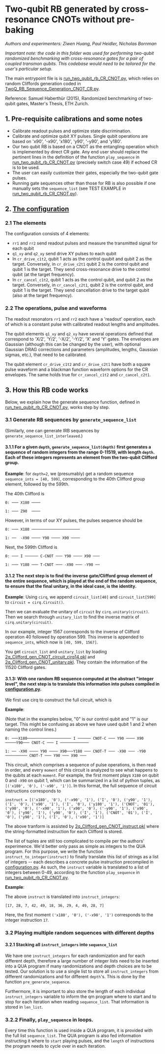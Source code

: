 # Two-qubit RB generated by cross-resonance CNOTs without pre-baking

_Authors and experimenters: Ziwen Huang, Paul Heidler, Nicholas Bornman_

*Important note: the code in this folder was used for performing two-qubit randomized benchmarking with cross-resonance*
*gates for a pair of coupled transmon qubits. This codebase would need to be tailored for the user's*
*particular setup.*

The main entrypoint file is is [run_two_qubit_rb_CR_CNOT.py](run_two_qubit_rb_CR_CNOT.py), which relies on random Cliffords generation 
coded in [TwoQ_RB_Sequence_Generation_CNOT_CR.py](TwoQ_RB_Sequence_Generation_CNOT_CR.py). 

Reference: Samuel Haberthür (2015), Randomized benchmarking of two-qubit gates, Master's Thesis, ETH Zurich.

## 1. Pre-requisite calibrations and some notes

* Calibrate readout pulses and optimize state discrimination.
* Calibrate and optimize qubit XY pulses. Single qubit operations are based on 'x90', '-x90', 'x180', 'y90', '-y90', and 'y180'.
* Our two qubit RB is based on a CNOT as the entangling operation which is implemented by direct CR gate. Any end user should replace the pertinent lines in the definition of the function `play_sequence` in [run_two_qubit_rb_CR_CNOT.py](run_two_qubit_rb_CR_CNOT.py) (precisely switch case 49) if echoed CR is to be used.
* The user can easily customize their gates, especially the two-qubit gate pulses.
* Running gate sequences other than those for RB is also possible if one manually sets the `sequence_list` (see TEST EXAMPLE in [run_two_qubit_rb_CR_CNOT.py](run_two_qubit_rb_CR_CNOT.py)).



## 2. [The configuration](configuration.py)


### 2.1 The elements
The configuration consists of 4 elements:
* `rr1` and `rr2` send readout pulses and measure the transmitted signal for each qubit
* `q1_xy` and `q2_xy` send drive XY pulses to each qubit
* In `cr_drive_c1t2`, qubit 1 acts as the control quubit and qubit 2 as the target. Conversely, in `cr_drive_c2t1` qubit 2 is the control qubit and qubit 1 is the target. They send cross-resonance drive to the control qubit (at the target frequency).
* In `cr_cancel_c1t2`, qubit 1 acts as the control qubit, and qubit 2 as the target. Conversely, in `cr_cancel_c2t1`, qubit 2 is the control qubit, and qubit 1 is the target. They send cancellation drive to the target qubit (also at the target frequency).

### 2.2 The operations, pulse and waveforms

The readout resonators `rr1` and `rr2` each have a 'readout' operation, each of which is a constant pulse with calibrated readout lengths and amplitudes.

The qubit elements `q1_xy` and `q2_xy` have several operations defined that correspond to 'X/2', 'Y/2', '-X/2', '-Y/2', 'X' and 'Y' gates. The envelopes are Gaussian (although this can be changed by the user), with optional Gaussian DRAG corrections and parameters (amplitudes, lengths, Gaussian sigmas, etc.), that need to be calibrated.

The qubit element `cr_drive_c1t2` and `cr_drive_c2t1` have both a square pulse waveform and a blackman function waveform options for the CR envelopes. The same holds true for `cr_cancel_c1t2` and `cr_cancel_c2t1`. 

## 3. How this RB code works

Below, we explain how the generate sequence function, defined in [run_two_qubit_rb_CR_CNOT.py](run_two_qubit_rb_CR_CNOT.py), works step by step.

### 3.1 Generate RB sequences by `generate_sequence_list`
(Similarly, one can generate IRB sequences by `generate_sequence_list_interleaved`.)

#### 3.1.1 For a given `depth`, `generate_sequence_list(depth)` first generates a sequence of random integers from the range 0-11519, with length `depth`. Each of these integers represents an element from the two-qubit Clifford group.

**Example**: for `depth=2`, we (presumably) get a random sequence `sequence_ints = [40, 599]`, corresponding to the 40th Clifford group element, followed by the 599th.

The 40th Clifford is 

    0: ─── X180 ────

    1: ─── Z90  ────

However, in terms of our XY pulses, the pulses sequence should be

    0: ─── X180 ──────────────────────

    1: ──  -X90 ──── Y90 ──── X90 ────

Next, the 599th Clifford is

    0: ─── I ────── C-CNOT ─── Y90 ──── X90 ───
              
    1: ─── Y180 ─── T-CNOT ─── -X90 ─── -Y90 ──

#### 3.1.2 The next step is to find the inverse gate/Clifford group element of the entire sequence, which is played at the end of the random sequence, to ensure that the final unitary, in the ideal case, is the identity.

**Example**: Using `cirq`, we append `circuit_list[40]` and `circuit_list[599]` to `circuit = cirq.Circuit()`.

Then we can evaluate the unitary of `circuit` by `cirq.unitary(circuit)`. Then we search through `unitary_list` to find the inverse matrix of `cirq.unitary(circuit)`.

In our example, integer 1567 corresponds to the inverse of Clifford operation 40 followed by operation 599. This inverse is appended to `sequence_ints`, which now is `[40, 599, 1567]`.

You get `circuit_list` and `unitary_list` by loading [2q_Clifford_gen_CNOT_circuit_cirq14.pkl](2q_Clifford_gen_CNOT_circuit_cirq_14.pkl) and [2q_Clifford_gen_CNOT_unitary.pkl](2q_Clifford_gen_CNOT_unitary.pkl). They contain the information of the 11520 Clifford gates.

#### 3.1.3: With one random RB sequence computed at the abstract "integer level", the next step is to translate this information into pulses compiled in [configuration.py](configuration.py).
We first use cirq to construct the full circuit, which is 

**Example**:

(Note that in the examples below, "0" is our control qubit and "1" is our target. This might be confusing as above we have used qubit 1 and 2 when naming the control lines.)

    0: ───X180──────────────────── I ────── CNOT-C ─── Y90 ──── X90 ─────Y90─── CNOT-C ─── I ─────────────
                                                                                                     
    1: ── -X90 ──── Y90 ──── X90───Y180 ─── CNOT-T ─── -X90 ─── -Y90 ────────── CNOT-T ─── Y90 ─── X90 ───


This circuit, which comprises a sequence of pulse operations, is then read in order, and every `moment` of this circuit is analyzed to see what happens to the qubits at each `moment`. For example, the first moment plays `X180` on qubit 0 and `-X90` on qubit 1, which can be summarized in a list of python tuples, as `[('x180', '0'), ('-x90', '1')]`. In this format, the full sequence of circuit instructions corresponds to

`instruct = [('x180', '0'),
('-x90', '1'),
('I', '0'),
('y90', '1'),
('I', '0'),
('x90', '1'),
('I', '0'),
('y180', '1'),
('CNOT', '01'),
('y90', '0'),
('-x90', '1'),
('x90', '0'),
('-y90', '1'),
('x90', '0'),
('y90', '1'),
('y90', '0'),
('I', '1'),
('CNOT', '01'),
('I', '0'),
('y90', '1'),
('I', '0'),
('x90', '1')]`

The above tranform is assisted by [2q_Clifford_gen_CNOT_instruct.pkl](2q_Clifford_gen_CNOT_instruct.pkl) where the string-formatted instruction for each Clifford is stored.

The list of tuples are still too complicated to compile per the authors' experimence. We'd better only pass as simple as integers to the QUA program. For this purpose, we write the function `instruct_to_integer(instruct)` to finally translate this list of strings as a list of integers -- each describes a concrete pulse instruction
precompiled in [configuration.py](configuration.py). As such, the `instruct` variable is translated to a list of integers between 0-49, according to the function `play_sequence` in [run_two_qubit_rb_CR_CNOT.py](run_two_qubit_rb_CR_CNOT.py).

**Example**:

The above `instruct` is translated into `instruct_integers`:

`[17, 28, 7, 42, 49, 18, 36, 29, 4, 49, 28, 7]`

Here, the first moment `('x180', '0'),
('-x90', '1')` corresponds to the integer instruction `17`.

### 3.2 Playing multiple random sequences with different depths

#### 3.2.1 Stacking all `instruct_integers` into `sequence_list`
We have one `instruct_integers` for each randomization and for each different depth, therefore a large number of integer lists need to be inserted into a QUA program if many randomizations and depth choices are to be tested. Our solution is to use a single list to store all `instruct_integers` from different randomizations and for different `depth`'s. This is done by the function `pre_generate_sequence`.

Furthermore, it is important to also store the length of each individual `instruct_integers` variable to inform the qm program where to start and to stop for each iteration when reading `sequence_list`. That information is stored in `len_list`. 

### 3.2.2 Finally, `play_sequence` in loops.

Every time this function is used inside a QUA program, it is provided with the full list `sequence_list`. The QUA program is also fed information instructing it where to `start` playing pulses, and the `length` of instructions the program needs to cycle over in each iteration.